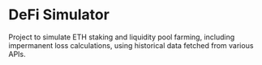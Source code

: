 # DeFi Simulator

Project to simulate ETH staking and liquidity pool farming, including impermanent loss calculations, using historical data fetched from various APIs.
